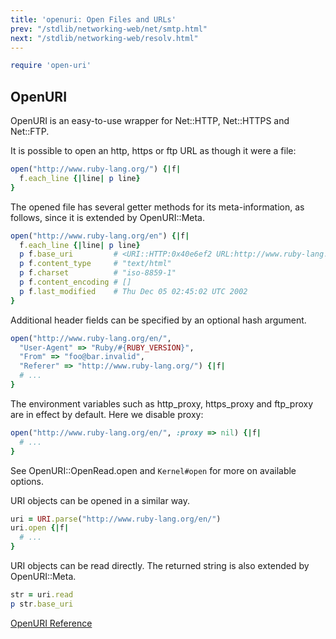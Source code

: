 ```yaml
---
title: 'openuri: Open Files and URLs'
prev: "/stdlib/networking-web/net/smtp.html"
next: "/stdlib/networking-web/resolv.html"
---
```



```ruby
require 'open-uri'
```

## OpenURI[](#openuri)

OpenURI is an easy-to-use wrapper for Net::HTTP, Net::HTTPS and
Net::FTP.

It is possible to open an http, https or ftp URL as though it were a
file:


```ruby
open("http://www.ruby-lang.org/") {|f|
  f.each_line {|line| p line}
}
```

The opened file has several getter methods for its meta-information, as
follows, since it is extended by OpenURI::Meta.


```ruby
open("http://www.ruby-lang.org/en") {|f|
  f.each_line {|line| p line}
  p f.base_uri         # <URI::HTTP:0x40e6ef2 URL:http://www.ruby-lang.org/en/>
  p f.content_type     # "text/html"
  p f.charset          # "iso-8859-1"
  p f.content_encoding # []
  p f.last_modified    # Thu Dec 05 02:45:02 UTC 2002
}
```

Additional header fields can be specified by an optional hash argument.


```ruby
open("http://www.ruby-lang.org/en/",
  "User-Agent" => "Ruby/#{RUBY_VERSION}",
  "From" => "foo@bar.invalid",
  "Referer" => "http://www.ruby-lang.org/") {|f|
  # ...
}
```

The environment variables such as http\_proxy, https\_proxy and
ftp\_proxy are in effect by default. Here we disable proxy:


```ruby
open("http://www.ruby-lang.org/en/", :proxy => nil) {|f|
  # ...
}
```

See OpenURI::OpenRead.open and `Kernel#open` for more on available
options.

URI objects can be opened in a similar way.


```ruby
uri = URI.parse("http://www.ruby-lang.org/en/")
uri.open {|f|
  # ...
}
```

URI objects can be read directly. The returned string is also extended
by OpenURI::Meta.


```ruby
str = uri.read
p str.base_uri
```

<a
href='https://ruby-doc.org/stdlib-2.5.0/libdoc/open-uri/rdoc/OpenURI.html'
class='ruby-doc remote' target='_blank'>OpenURI Reference</a>

